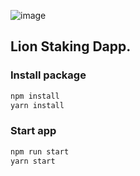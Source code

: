![image](https://user-images.githubusercontent.com/29924624/215471204-207e2f91-5de6-4ac3-b660-f1106433d8d8.png)
## Lion Staking Dapp.
### Install package
```bash
npm install 
yarn install
```
### Start app
```bash
npm run start
yarn start
```
